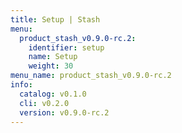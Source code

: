 ```yaml
---
title: Setup | Stash
menu:
  product_stash_v0.9.0-rc.2:
    identifier: setup
    name: Setup
    weight: 30
menu_name: product_stash_v0.9.0-rc.2
info:
  catalog: v0.1.0
  cli: v0.2.0
  version: v0.9.0-rc.2
---
```


